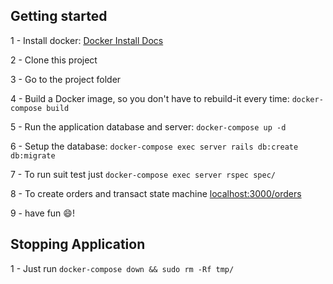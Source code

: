 ## Getting started

1 - Install docker: [Docker Install Docs](https://docs.docker.com/install/)

2 - Clone this project

3 - Go to the project folder

4 - Build a Docker image, so you don't have to rebuild-it every time: `docker-compose build`

5 - Run the application database and server: `docker-compose up -d`

6 - Setup the database: `docker-compose exec server rails db:create db:migrate`

7 - To run suit test just `docker-compose exec server rspec spec/`

8 - To create orders and transact state machine [localhost:3000/orders](http://localhost:3000/orders)

9 - have fun 😄!

## Stopping Application

1 - Just run `docker-compose down && sudo rm -Rf tmp/`
